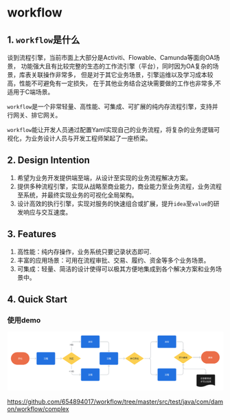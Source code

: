# workflow

## 1. `workflow`是什么

谈到流程引擎，当前市面上大部分是Activiti、Flowable、Camunda等面向OA场景，
功能强大且有比较完整的生态的工作流引擎（平台），同时因为OA复杂的场景，库表关联操作非常多，
但是对于其它业务场景，引擎运维以及学习成本较高，性能不可避免有一定损失，
在于其他业务结合这块需要做的工作也非常多,不适用于C端场景。 

`workflow`是一个非常轻量、高性能、可集成、可扩展的纯内存流程引擎，支持并行网关、排它网关。

`workflow`能让开发人员通过配置Yaml实现自己的业务流程，将复杂的业务逻辑可视化，为业务设计人员与开发工程师架起了一座桥梁。

## 2. Design Intention

1. 希望为业务开发提供端至端，从设计至实现的业务流程解决方案。
2. 提供多种流程引擎，实现从战略至商业能力，商业能力至业务流程，业务流程至系统，并最终实现业务的可视化全局架构。
3. 设计高效的执行引擎，实现对服务的快速组合或扩展，提升`idea`至`value`的研发响应与交互速度。

## 3. Features

1. 高性能：纯内存操作，业务系统只要记录状态即可.
2. 丰富的应用场景：可用在流程审批、交易、履约、资金等多个业务场景。
3. 可集成：轻量、简洁的设计使得可以极其方便地集成到各个解决方案和业务场景中。

## 4. Quick Start

### 使用demo
![复杂流程](images/WorkflowComplex.png)

https://github.com/654894017/workflow/tree/master/src/test/java/com/damon/workflow/complex

